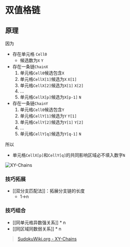 # 双值格链

<!-- START doctoc generated TOC please keep comment here to allow auto update -->
<!-- DON'T EDIT THIS SECTION, INSTEAD RE-RUN doctoc TO UPDATE -->

<!-- END doctoc generated TOC please keep comment here to allow auto update -->

## 原理

因为
- 存在单元格 `Cell0`
	- 候选数为`X` `Y`
- 存在一条链`ChainX`
	1. 单元格`Cell0`候选包含`X`
	2. 单元格`CellX[1]`候选为`X` `X[1]`
	3. 单元格`CellX[2]`候选为`X[1]` `X[2]`
	4. ...
	5. 单元格`CellX[p]`候选为`X[p-1]` `N`
- 存在一条链`ChainY`
	1. 单元格`Cell0`候选包含`Y`
	2. 单元格`CellY[1]`候选为`Y` `Y[1]`
	3. 单元格`CellY[2]`候选为`Y[1]` `Y[2]`
	4. ...
	5. 单元格`CellY[q]`候选为`Y[q-1]` `N`

所以
- 单元格`CellX[p]`和`CellY[q]`的共同影响区域必不填入数字`N`

![XY-Chains](https://www.sudokuwiki.org/PuzImages/XYC2.png)

###  技巧拓展

- [[双分支匹配法]]：拓展分支链的长度
	- 1→n

###  技巧组合

- [[同单元格异数强关系]] * n
- [[同区域同数弱关系]] * n

> [SudokuWiki.org - XY-Chains](https://www.sudokuwiki.org/XY_Chains)
